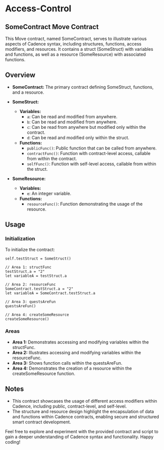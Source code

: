 # Access-Control

## SomeContract Move Contract

This Move contract, named SomeContract, serves to illustrate various aspects of Cadence syntax, including structures, functions, access modifiers, and resources. It contains a struct (SomeStruct) with variables and functions, as well as a resource (SomeResource) with associated functions.

## Overview

- **SomeContract:** The primary contract defining SomeStruct, functions, and a resource.
- **SomeStruct:**
  - **Variables:**
    - `a`: Can be read and modified from anywhere.
    - `b`: Can be read and modified from anywhere.
    - `c`: Can be read from anywhere but modified only within the contract.
    - `d`: Can be read and modified only within the struct.
  - **Functions:**
    - `publicFunc()`: Public function that can be called from anywhere.
    - `contractFunc()`: Function with contract-level access, callable from within the contract.
    - `selfFunc()`: Function with self-level access, callable from within the struct.

- **SomeResource:**
  - **Variables:**
    - `e`: An integer variable.
  - **Functions:**
    - `resourceFunc()`: Function demonstrating the usage of the resource.

## Usage

### Initialization

To initialize the contract:

```cadence
self.testStruct = SomeStruct()

// Area 1: structFunc
testStruct.a = "2"
let variableA = testStruct.a

// Area 2: resourceFunc
SomeContract.testStruct.a = "2"
let variableA = SomeContract.testStruct.a

// Area 3: questsAreFun
questsAreFun()

// Area 4: createSomeResource
createSomeResource()
```

### Areas

- **Area 1:** Demonstrates accessing and modifying variables within the structFunc.
- **Area 2:** Illustrates accessing and modifying variables within the resourceFunc.
- **Area 3:** Shows function calls within the questsAreFun.
- **Area 4:** Demonstrates the creation of a resource within the createSomeResource function.

## Notes

- This contract showcases the usage of different access modifiers within Cadence, including public, contract-level, and self-level.
- The structure and resource design highlight the encapsulation of data and functions within Cadence contracts, enabling secure and structured smart contract development.

Feel free to explore and experiment with the provided contract and script to gain a deeper understanding of Cadence syntax and functionality. Happy coding!
